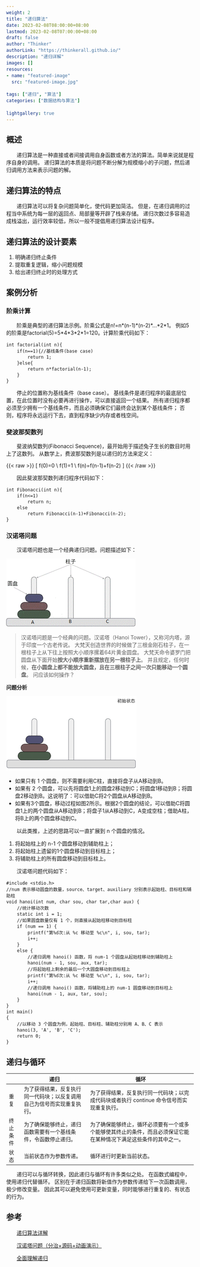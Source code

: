 ```yaml
---
weight: 2
title: "递归算法"
date: 2023-02-08T08:00:00+08:00
lastmod: 2023-02-08T07:00:00+08:00
draft: false
author: "Thinker"
authorLink: "https://thinkerall.github.io/"
description: "递归详解"
images: []
resources:
- name: "featured-image"
  src: "featured-image.jpg"
  
tags: ["递归", "算法"]
categories: ["数据结构与算法"]

lightgallery: true
---
```

## 概述

&emsp;&emsp;递归算法是一种直接或者间接调用自身函数或者方法的算法。简单来说就是程序自身的调用。
递归算法的本质是将问题不断分解为规模缩小的子问题，然后递归调用方法来表示问题的解。

## 递归算法的特点

&emsp;&emsp;递归算法可以将复杂问题简单化，使代码更加简洁。
但是，在递归调用的过程当中系统为每一层的返回点、局部量等开辟了栈来存储。
递归次数过多容易造成栈溢出，运行效率较低，所以一般不提倡用递归算法设计程序。

## 递归算法的设计要素
1. 明确递归终止条件
2. 提取重复逻辑，缩小问题规模
3. 给出递归终止时的处理方式

## 案例分析

### 阶乘计算
&emsp;&emsp;阶乘是典型的递归算法示例。阶乘公式是n!=n\*(n-1)\*(n-2)\*...\*2\*1。
例如5的阶乘是factorial(5)=5\*4\*3\*2\*1=120。计算阶乘代码如下：

```
int factorial(int n){
	if(n==1){//基线条件(base case)
		return 1;
	}else{
		return n*factorial(n-1);
	}
}
```
&emsp;&emsp;停止的位置称为基线条件（base case）。
基线条件是递归程序的最底层位置，在此位置时没有必要再进行操作，可以直接返回一个结果。
所有递归程序都必须至少拥有一个基线条件，而且必须确保它们最终会达到某个基线条件；
否则，程序将永远运行下去，直到程序缺少内存或者栈空间。

### 斐波那契数列

&emsp;&emsp;斐波纳契数列(Fibonacci Sequence)，最开始用于描述兔子生长的数目时用上了这数列。
从数学上，费波那契数列是以递归的方法来定义：

{{< raw >}}
\[ f(0)=0 \\ f(1)=1 \\ f(n)=f(n-1)+f(n-2) \]
{{< /raw >}}

&emsp;&emsp;因此斐波那契数列递归程序代码如下：

```
int Fibonacci(int n){
	if(n<=1)
		return n;
	else
		return Fibonacci(n-1)+Fibonacci(n-2);
}
```

### 汉诺塔问题
&emsp;&emsp;汉诺塔问题也是一个经典递归问题。问题描述如下：

![Hanoi](./hanoi.gif "图1 汉诺塔问题")

> 汉诺塔问题是一个经典的问题。汉诺塔（Hanoi Tower），又称河内塔，源于印度一个古老传说。
大梵天创造世界的时候做了三根金刚石柱子，在一根柱子上从下往上按照大小顺序摞着64片黄金圆盘。
大梵天命令婆罗门把圆盘从下面开始**按大小顺序重新摆放在另一根柱子上**。
并且规定，任何时候，**在小圆盘上都不能放大圆盘，且在三根柱子之间一次只能移动一个圆盘**。
问应该如何操作？

**问题分析**

![HanoiSloving](./hanoi_sloving.gif "图2 汉诺塔问题的解决方案")

* 如果只有 1 个圆盘，则不需要利用C柱，直接将盘子从A移动到B。
* 如果有 2 个圆盘，可以先将圆盘1上的圆盘2移动到C；将圆盘1移动到B；将圆盘2移动到B。这说明了：可以借助C将2个圆盘从A移动到B。
* 如果有3个圆盘，移动过程如图2所示。根据2个圆盘的结论，可以借助C将圆盘1上的两个圆盘从A移动到B；将盘子1从A移动到C，A变成空柱；借助A柱，将B上的两个圆盘移动到C。

&emsp;&emsp;以此类推，上述的思路可以一直扩展到 n 个圆盘的情况。

1. 将起始柱上的 n-1 个圆盘移动到辅助柱上；
2. 将起始柱上遗留的1个圆盘移动到目标柱上；
3. 将辅助柱上的所有圆盘移动到目标柱上。

&emsp;&emsp;汉诺塔问题代码如下：

```
#include <stdio.h>
//num 表示移动圆盘的数量，source、target、auxiliary 分别表示起始柱、目标柱和辅助柱
void hanoi(int num, char sou, char tar,char aux) {
    //统计移动次数
    static int i = 1;
    //如果圆盘数量仅有 1 个，则直接从起始柱移动到目标柱
    if (num == 1) {
        printf("第%d次:从 %c 移动至 %c\n", i, sou, tar);
        i++;
    }
    else {
        //递归调用 hanoi() 函数，将 num-1 个圆盘从起始柱移动到辅助柱上
        hanoi(num - 1, sou, aux, tar);
        //将起始柱上剩余的最后一个大圆盘移动到目标柱上
        printf("第%d次:从 %c 移动至 %c\n", i, sou, tar);
        i++;
        //递归调用 hanoi() 函数，将辅助柱上的 num-1 圆盘移动到目标柱上
        hanoi(num - 1, aux, tar, sou);
    }
}
int main()
{
    //以移动 3 个圆盘为例，起始柱、目标柱、辅助柱分别用 A、B、C 表示
    hanoi(3, 'A', 'B', 'C');
    return 0;
}
```

## 递归与循环

|          | 递归 | 循环 |
| -------- | ---------------------------------------- | ---------------------------------- |
| 重复     | 为了获得结果，反复执行同一代码块；以反复调用自己为信号而实现重复执行。 | 为了获得结果，反复执行同一代码块；以完成代码块或者执行 continue 命令信号而实现重复执行。 |
| 终止条件 | 为了确保能够终止，递归函数需要有一个基线条件，令函数停止递归。 | 为了确保能够终止，循环必须要有一个或多个能够使其终止的条件，而且必须保证它能在某种情况下满足这些条件的其中之一。 |
| 状态     | 当前状态作为参数传递。 | 循环进行时更新当前状态。 |

&emsp;&emsp;递归可以与循环转换，因此递归与循环有许多类似之处。
在函数式编程中，使用递归代替循环。
区别在于递归函数将新值作为参数传递给下一次函数调用，极少修改变量。
因此其可以避免使用可更新变量，同时能够进行重复的、有状态的行为。

## 参考

&emsp;&emsp;[递归算法详解](https://chenqx.github.io/2014/09/29/Algorithm-Recursive-Programming/)

&emsp;&emsp;[汉诺塔问题（分治+源码+动画演示）](http://c.biancheng.net/algorithm/tower-of-hanoi.html)

&emsp;&emsp;[全面理解递归](https://blog.csdn.net/lltqyl/article/details/106604387)
